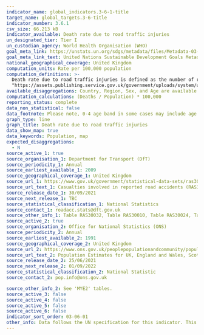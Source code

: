 ```yaml
---
indicator_name: global_indicators.3-6-1-title
target_name: global_targets.3-6-title
indicator_number: 3.6.1
csv_size: 66.213 kB
indicator_available: Death rate due to road traffic injuries
un_designated_tier: Tier I
un_custodian_agency: World Health Organisation (WHO)
goal_meta_link: https://unstats.un.org/sdgs/metadata/files/Metadata-03-06-01.pdf
goal_meta_link_text: United Nations Sustainable Development Goals Metadata (PDF 213 KB)
national_geographical_coverage: United Kingdom
computation_units: Rate per 100,000 population
computation_definitions: >-
  Death rate due to road traffic injuries is defined as the number of road traffic fatal injury deaths per 100,000 population.  For more information on Reported Road Casualities in Great Britain (RRCGB) please see <a href=
  "https://assets.publishing.service.gov.uk/government/uploads/system/uploads/attachment_data/file/851383/transport-accidents-notes.pdf">guidance notes</a>
available_disaggregations: Country, Region, Sex, and Age are available for all years. Sex by age is also available for 2015 to 2018 in the series 'Death rate due to road traffic injuries (sex by age pre-2018)'. This can be selected using the radio buttons above and to the left of the chart. Sex by age is presented as a separate series as the agegroups are different to those presented in the rest of the indicator.
computation_calculations: (Deaths / Population) * 100,000
reporting_status: complete
data_non_statistical: false
data_footnote: Please note, 0-4 age band in some cases may include age 0 which was coded where the age of the casualty was not reported. Selecting 'Great Britain' allows for sex and age disaggregations. Sex by age disaggregation is available for pre-2018 data series only. 
graph_type: line
graph_title: Death rate due to road traffic injuries
data_show_map: true
data_keywords: Population, map
expected_disaggregations:
  - N
source_active_1: true
source_organisation_1: Department for Transport (DfT)
source_periodicity_1: Annual
source_earliest_available_1: 2009
source_geographical_coverage_1: United Kingdom
source_url_1: https://www.gov.uk/government/statistical-data-sets/ras30-reported-casualties-in-road-accidents.
source_url_text_1: Casualties involved in reported road accidents (RAS30)
source_release_date_1: 30/09/2021
source_next_release_1: TBC
source_statistical_classification_1: National Statistics
source_contact_1: roadacc.stats@dft.gov.uk
source_other_info_1: Table RAS30032, Table RAS30010, Table RAS30024, Table  RAS30035
source_active_2: true
source_organisation_2: Office for National Statistics (ONS)
source_periodicity_2: Annual
source_earliest_available_2: 1991
source_geographical_coverage_2: United Kingdom
source_url_2: https://www.ons.gov.uk/peoplepopulationandcommunity/populationandmigration/populationestimates/datasets/populationestimatesforukenglandandwalesscotlandandnorthernireland
source_url_text_2: Population Estimates for UK, England and Wales, Scotland and Northern Ireland
source_release_date_2: 25/06/2021
source_next_release_2: 01/09/2022
source_statistical_classification_2: National Statistic
source_contact_2: pop.info@ons.gov.uk 

source_other_info_2: See 'MYE2' tables.
source_active_3: false
source_active_4: false
source_active_5: false
source_active_6: false
indicator_sort_order: 03-06-01
other_info: Data follows the UN specification for this indicator. This indicator has been identified in collaboration with topic experts.
---
```

